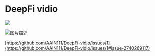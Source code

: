 # DeepFi vidio
[![](https://i.ytimg.com/vi/8zbCGqcSeP8/hqdefault.jpg)](https://youtu.be/8zbCGqcSeP8?si=K_TPObcTBMT-gYMz "")

![图片描述](https://github.com/AAIN111/DeepFi-vidio/blob/main/video.gif)

[https://github.com/AAIN111/DeepFi-vidio/issues/1](https://github.com/AAIN111/DeepFi-vidio/issues/1#issue-2740269117)
